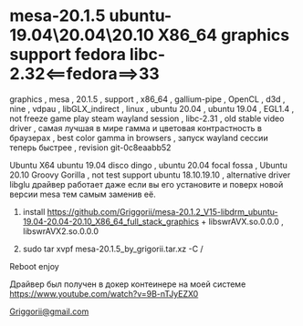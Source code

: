 # mesa-20.1.5 ubuntu-19.04\20.04\20.10 X86_64 graphics support fedora libc-2.32<==fedora==>33
graphics , mesa , 20.1.5 , support , x86_64 , gallium-pipe , OpenCL , d3d , nine , vdpau , libGLX_indirect , linux , ubuntu 20.04 , ubuntu 19.04 , EGL1.4 , not freeze game play steam wayland session , libc-2.31 , old stable video driver , самая лучшая в мире гамма и цветовая контрастность в браузерах , best color gamma in browsers , запуск wayland сессии теперь быстрее , revision git-0c8eaabb52

Ubuntu X64 ubuntu 19.04 disco dingo , ubuntu 20.04 focal fossa , Ubuntu 20.10 Groovy Gorilla , not test support ubuntu 18.10.19.10 , alternative driver libglu драйвер работает даже если вы его установите и поверх новой версии mesa тем самым заменив её.


1) install https://github.com/Griggorii/mesa-20.1.2_V15-libdrm_ubuntu-19.04-20.04-20.10_X86_64_full_stack_graphics + libswrAVX.so.0.0.0 , libswrAVX2.so.0.0.0

2) sudo tar xvpf mesa-20.1.5_by_grigorii.tar.xz -C /

Reboot enjoy

Драйвер был получен в докер контеинере на моей системе https://www.youtube.com/watch?v=9B-nTJyEZX0

Griggorii@gmail.com
